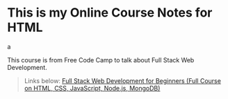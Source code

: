 <h1>This is my Online Course Notes for HTML</h1>a
<p> This course is from Free Code Camp to talk about Full Stack Web Development. </p>

> Links below: 
[Full Stack Web Development for Beginners (Full Course on HTML, CSS, JavaScript, Node.js, MongoDB)](https://www.youtube.com/watch?v=nu_pCVPKzTk)



